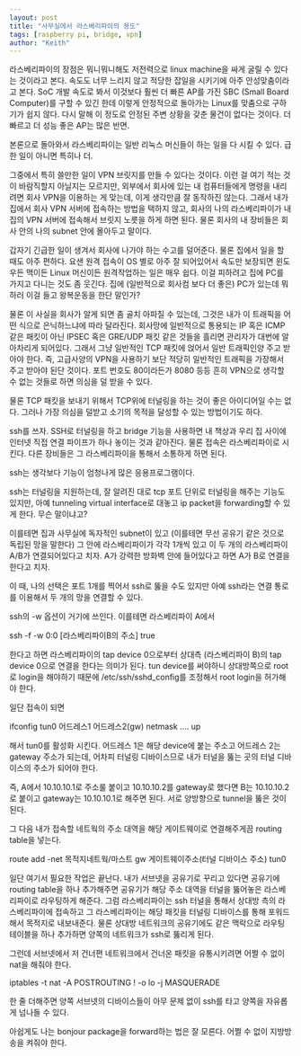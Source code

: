 ```yaml
---
layout: post
title: "사무실에서 라스베리파이의 용도"
tags: [raspberry pi, bridge, vpn]
author: "Keith"
---
```


라스베리파이의 장점은 뭐니뭐니해도 저전력으로 linux machine을 싸게 굴릴 수 있다는 것이라고 본다. 속도도 너무 느리지 않고 적당한 잡일을 시키기에 아주 안성맞춤이라고 본다. SoC 개발 속도로 봐서 이것보다 훨씬 더 빠른 AP를 가진 SBC (Small Board Computer)를 구할 수 있긴 한데 이렇게 안정적으로 돌아가는 Linux를 맞춤으로 구하기가 쉽지 않다. 다시 말해 이 정도로 안정된 주변 상황을 갖춘 물건이 없다는 것이다. 더 빠르고 더 성능 좋은 AP는 많은 반면.

본론으로 돌아와서 라스베리파이는 일반 리눅스 머신들이 하는 일을 다 시킬 수 있다. 급한 일이 아니면 특히나 더. 

그중에서 특히 쓸만한 일이 VPN 브릿지를 만들 수 있다는 것이다. 이런 걸 여기 적는 것이 바람직할지 아닐지는 모르지만, 외부에서 회사에 있는 내 컴퓨터들에게 명령을 내리려면 회사 VPN을 이용하는 게 맞는데, 이게 생각만큼 잘 동작하진 않는다. 그래서 내가 집에서 회사 VPN 서버에 접속하는 방법을 택하지 않고, 회사의 나의 라스베리파이가 내 집의 VPN 서버에 접속해서 브릿지 노릇을 하게 하면 된다. 물론 회사의 내 장비들은 회사 안의 나의 subnet 안에 몰아두고 말이다. 

갑자기 긴급한 일이 생겨서 회사에 나가야 하는 수고를 덜어준다. 물론 집에서 일을 할 때도 아주 편하다. 요샌 원격 접속이 OS 별로 아주 잘 되어있어서 속도만 보장되면 윈도우든 맥이든 Linux 머신이든 원격작업하는 일은 매우 쉽다. 이걸 피하려고 집에 PC를 가지고 다니는 것도 좀 웃긴다. 집에 (일반적으로 회사컴 보다 더 좋은) PC가 있는데 뭐하러 이걸 들고 왕복운동을 한단 말인가? 

물론 이 사실을 회사가 알게 되면 좀 골치 아파질 수 있는데, 그것은 내가 이 트래픽을 어떤 식으로 은닉하느냐에 따라 달라진다. 회사망에 일반적으로 통용되는 IP 혹은 ICMP 같은 패킷이 아닌 IPSEC 혹은 GRE/UDP 패킷 같은 것들을 흘리면 관리자가 대번에 알아차리게 되어있다. 그래서 그냥 일반적인 TCP 패킷에 얹어서 일반 트래픽인양 주고 받아야 한다. 즉, 고급사양의 VPN을 사용하기 보단 적당히 일반적인 트래픽을 가장해서 주고 받아야 된단 것이다. 포트 번호도 80이라든가 8080 등등 흔히 VPN으로 생각할 수 없는 것들로 하면 의심을 덜 받을 수 있다. 

물론 TCP 패킷을 보내기 위해서 TCP위에 터널링을 하는 것이 좋은 아이디어일 수는 없다. 그러나 가장 의심을 덜받고 소기의 목적을 달성할 수 있는 방법이기도 하다. 

ssh를 쓰자. SSH로 터널링을 하고 bridge 기능을 사용하면 내 책상과 우리 집 사이에 인터넷 직접 연결 파이프가 하나 놓이는 것과 같아진다. 물론 접속은 라스베리파이로 시킨다. 다른 장비들은 그 라스베리파이을 통해서 소통하게 하면 된다. 

ssh는 생각보다 기능이 엄청나게 많은 응용프로그램이다. 

ssh는 터널링을 지원하는데, 잘 알려진 대로 tcp 포트 단위로 터널링을 해주는 기능도 있지만, 아예 tunneling virtual interface로 대놓고 ip packet을 forwarding할 수 있게 한다. 무슨 말이냐고?

이를테면 집과 사무실에 독자적인 subnet이 있고 (이를테면 무선 공유기 같은 것으로 독립된 망을 말한다) 그 안에 라스베리파이가 각각 1개씩 있고 이 두 개의 라스베리파이 A/B가 연결되어있다고 치자. A가 강력한 방화벽 안에 들어있다고 하면 A가 B로 연결을 한다고 치자.

이 때, 나의 선택은 포트 1개를 찍어서 ssh로 뚫을 수도 있지만 아예 ssh라는 연결 통로를 이용해서 두 개의 망을 연결할 수 있다.

ssh의 -w 옵션이 거기에 쓰인다. 이를테면 라스베리파이 A에서

ssh -f -w 0:0 [라스베리파이B의 주소] true

한다고 하면 라스베리파이의 tap device 0으로부터 상대측 (라스베리파이 B)의 tap device 0으로 연결을 한다는 의미가 된다. tun device를 써야하니 상대방쪽으로 root로 login을 해야하기 때문에 /etc/ssh/sshd_config를 조정해서 root login을 허가해야 한다.

일단 접속이 되면

ifconfig tun0 어드레스1 어드레스2(gw) netmask .... up

해서 tun0를 활성화 시킨다. 어드레스 1은 해당 device에 붙는 주소고 어드레스 2는 gateway 주소가 되는데, 어차피 터널링 디바이스므로 내가 터널을 뚫는 곳의 터널 디바이스의 주소가 되어야 한다.

즉, A에서 10.10.10.1로 주소룰 붙이고 10.10.10.2를 gateway로 했다면 B는 10.10.10.2로 붙이고 gateway는 10.10.10.1로 해주면 된다. 서로 양방향으로 tunnel을 뚫은 것이 된다.

그 다음 내가 접속할 네트웍의 주소 대역을 해당 게이트웨이로 연결해주게끔 routing table을 넣는다.

route add -net 목적지네트웍/마스트 gw 게이트웨이주소(터널 디바이스 주소) tun0

일단 여기서 필요한 작업은 끝난다. 내가 서브넷을 공유기로 꾸리고 있다면 공유기에 routing table을 하나 추가해주면 공유기가 해당 주소 대역을 터널을 뚫어놓은 라스베리파이로 라우팅하게 해준다. 그럼 라스베리파이는 ssh 터널을 통해서 상대방 측의 라스베리파이에 접속하고 그 라스베리파이는 해당 패킷을 터널링 디바이스를 통해 포워드해서 목적지로 내보내준다. 물론 상대방 네트워크의 공유기에도 같은 맥락으로 라우팅 테이블을 하나 추가하면 양쪽의 네트워크가 ssh로 뚫리게 된다.

그런데 서브넷에서 저 건너편 네트워크에서 건너온 패킷을 유통시키려면 어쩔 수 없이 nat을 해줘야 한다. 

iptables -t nat -A POSTROUTING ! -o lo -j MASQUERADE

한 줄 더해주면 양쪽 서브넷의 디바이스들이 아무 문제 없이 ssh를 타고 양쪽을 자유롭게 넘나들 수 있다.

아쉽게도 나는 bonjour package을 forward하는 법은 잘 모른다. 어쩔 수 없이 지방방송을 켜줘야 한다.
